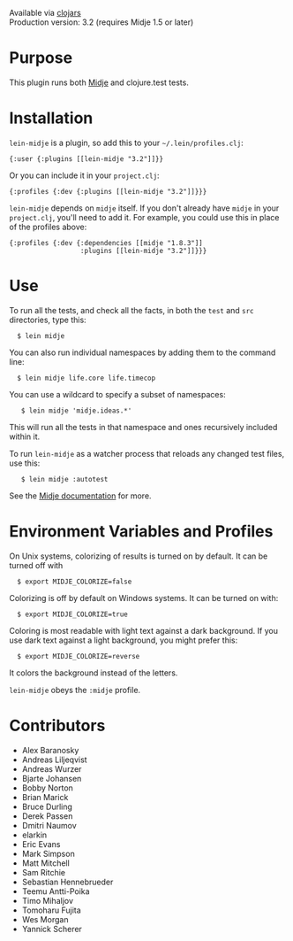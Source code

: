 Available via [clojars](http://clojars.org/search?q=lein-midje)    
Production version: 3.2 (requires Midje 1.5 or later)

Purpose
==========

This plugin runs both
[Midje](https://github.com/marick/Midje) and clojure.test
tests. 


Installation
==========

`lein-midje` is a plugin, so add this to your
`~/.lein/profiles.clj`:

    {:user {:plugins [[lein-midje "3.2"]]}}

Or you can include it in your `project.clj`:

    {:profiles {:dev {:plugins [[lein-midje "3.2"]]}}}

`lein-midje` depends on `midje` itself. If you don't already have `midje` in your `project.clj`, you'll need to add it.
For example, you could use this in place of the profiles above:

    {:profiles {:dev {:dependencies [[midje "1.8.3"]]
                      :plugins [[lein-midje "3.2"]]}}}


Use
==========

To run all the tests, and check all the facts, in both the
`test` and `src` directories, type this:

      $ lein midje 

You can also run individual namespaces by adding them to the
command line:

      $ lein midje life.core life.timecop

You can use a wildcard to specify a subset of namespaces:

       $ lein midje 'midje.ideas.*'

This will run all the tests in that namespace and ones
recursively included within it.

To run `lein-midje` as a watcher process that reloads any
changed test files, use this:

       $ lein midje :autotest

See the [Midje
documentation](https://github.com/marick/Midje/wiki/Lein-midje)
for more.

Environment Variables and Profiles
==============

On Unix systems, colorizing of results is turned on by default. It can be
turned off with

      $ export MIDJE_COLORIZE=false

Colorizing is off by default on Windows systems. It can be
turned on with:

      $ export MIDJE_COLORIZE=true

Coloring is most readable with light text against a dark
background. If you use dark text against a light background,
you might prefer this:

      $ export MIDJE_COLORIZE=reverse

It colors the background instead of the letters.

`lein-midje` obeys the `:midje` profile.

Contributors
==========

* Alex Baranosky
* Andreas Liljeqvist
* Andreas Wurzer
* Bjarte Johansen
* Bobby Norton
* Brian Marick
* Bruce Durling
* Derek Passen
* Dmitri Naumov
* elarkin
* Eric Evans
* Mark Simpson
* Matt Mitchell
* Sam Ritchie
* Sebastian Hennebrueder
* Teemu Antti-Poika
* Timo Mihaljov
* Tomoharu Fujita
* Wes Morgan
* Yannick Scherer
